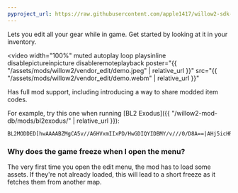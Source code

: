 ```yaml
---
pyproject_url: https://raw.githubusercontent.com/apple1417/willow2-sdk-mods/master/vendor_edit/pyproject.toml
---
```


Lets you edit all your gear while in game. Get started by looking at it in your inventory.

<video width="100%"
    muted autoplay loop playsinline
    disablepictureinpicture disableremoteplayback
    poster="{{ "/assets/mods/willow2/vendor_edit/demo.jpeg" | relative_url }}"
    src="{{ "/assets/mods/willow2/vendor_edit/demo.webm" | relative_url }}"
></video>

Has full mod support, including introducing a way to share modded item codes.

For example, try this one when running [BL2 Exodus]({{ "/willow2-mod-db/mods/bl2exodus/" | relative_url }}):
```
BL2MODDED[hwAAAABZMgCA5v//A6HVxmIIxPD/HwGDIQYIDBMY/v///0/D8A==|AHj5icHRieNCzOrj6U9AO7g+/kEuDMSoR2RH7FqIanfisg/PXCtYAwA8ijzJ]
```

### Why does the game freeze when I open the menu?
The very first time you open the edit menu, the mod has to load some assets. If they're not already
loaded, this will lead to a short freeze as it fetches them from another map.
